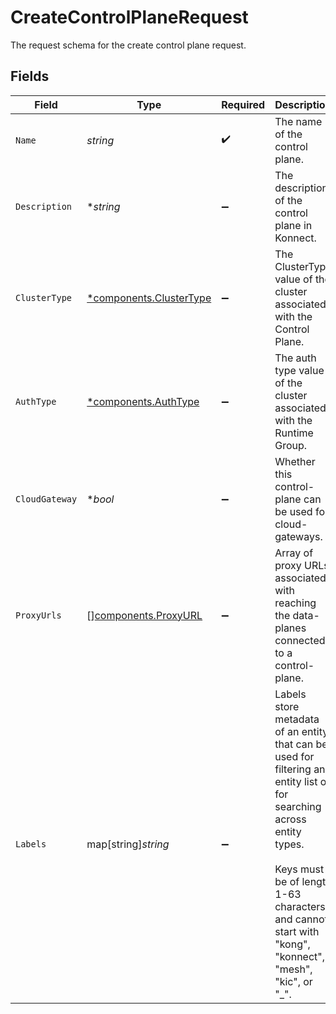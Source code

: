 # CreateControlPlaneRequest

The request schema for the create control plane request.


## Fields

| Field                                                                                                                                                                                                                             | Type                                                                                                                                                                                                                              | Required                                                                                                                                                                                                                          | Description                                                                                                                                                                                                                       | Example                                                                                                                                                                                                                           |
| --------------------------------------------------------------------------------------------------------------------------------------------------------------------------------------------------------------------------------- | --------------------------------------------------------------------------------------------------------------------------------------------------------------------------------------------------------------------------------- | --------------------------------------------------------------------------------------------------------------------------------------------------------------------------------------------------------------------------------- | --------------------------------------------------------------------------------------------------------------------------------------------------------------------------------------------------------------------------------- | --------------------------------------------------------------------------------------------------------------------------------------------------------------------------------------------------------------------------------- |
| `Name`                                                                                                                                                                                                                            | *string*                                                                                                                                                                                                                          | :heavy_check_mark:                                                                                                                                                                                                                | The name of the control plane.                                                                                                                                                                                                    | Test Control Plane                                                                                                                                                                                                                |
| `Description`                                                                                                                                                                                                                     | **string*                                                                                                                                                                                                                         | :heavy_minus_sign:                                                                                                                                                                                                                | The description of the control plane in Konnect.                                                                                                                                                                                  | A test control plane for exploration.                                                                                                                                                                                             |
| `ClusterType`                                                                                                                                                                                                                     | [*components.ClusterType](../../models/components/clustertype.md)                                                                                                                                                                 | :heavy_minus_sign:                                                                                                                                                                                                                | The ClusterType value of the cluster associated with the Control Plane.                                                                                                                                                           | CLUSTER_TYPE_CONTROL_PLANE                                                                                                                                                                                                        |
| `AuthType`                                                                                                                                                                                                                        | [*components.AuthType](../../models/components/authtype.md)                                                                                                                                                                       | :heavy_minus_sign:                                                                                                                                                                                                                | The auth type value of the cluster associated with the Runtime Group.                                                                                                                                                             | pinned_client_certs                                                                                                                                                                                                               |
| `CloudGateway`                                                                                                                                                                                                                    | **bool*                                                                                                                                                                                                                           | :heavy_minus_sign:                                                                                                                                                                                                                | Whether this control-plane can be used for cloud-gateways.                                                                                                                                                                        | false                                                                                                                                                                                                                             |
| `ProxyUrls`                                                                                                                                                                                                                       | [][components.ProxyURL](../../models/components/proxyurl.md)                                                                                                                                                                      | :heavy_minus_sign:                                                                                                                                                                                                                | Array of proxy URLs associated with reaching the data-planes connected to a control-plane.                                                                                                                                        | [<br/>{<br/>"host": "example.com",<br/>"port": 443,<br/>"protocol": "https"<br/>}<br/>]                                                                                                                                           |
| `Labels`                                                                                                                                                                                                                          | map[string]*string*                                                                                                                                                                                                               | :heavy_minus_sign:                                                                                                                                                                                                                | Labels store metadata of an entity that can be used for filtering an entity list or for searching across entity types. <br/><br/>Keys must be of length 1-63 characters, and cannot start with "kong", "konnect", "mesh", "kic", or "_".<br/> | {<br/>"env": "test"<br/>}                                                                                                                                                                                                         |